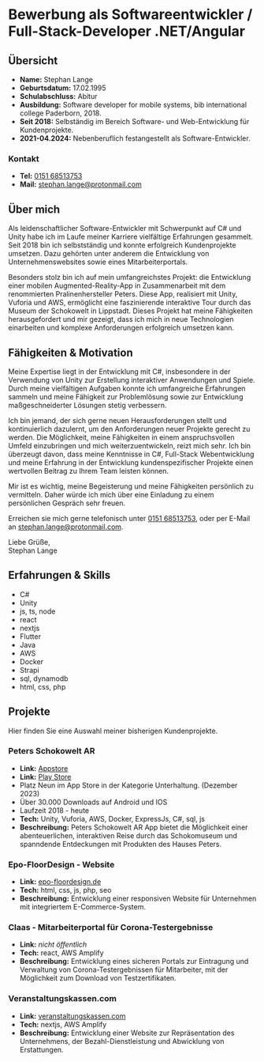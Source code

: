 # Bewerbung als Softwareentwickler / Full-Stack-Developer .NET/Angular

## Übersicht

- **Name:** Stephan Lange
- **Geburtsdatum:** 17.02.1995
- **Schulabschluss:** Abitur
- **Ausbildung:** Software developer for mobile systems, bib international college Paderborn, 2018.
- **Seit 2018:** Selbständig im Bereich Software- und Web-Entwicklung für Kundenprojekte.
- **2021-04.2024:** Nebenberuflich festangestellt als Software-Entwickler.

### Kontakt

- **Tel:** [0151 68513753](tel:015168513753)
- **Mail:** [stephan.lange@protonmail.com](mailto:stephan.lange@protonmail.com])

## Über mich

Als leidenschaftlicher Software-Entwickler mit Schwerpunkt auf C# und Unity habe ich im Laufe meiner Karriere vielfältige Erfahrungen gesammelt. Seit 2018 bin ich selbstständig und konnte erfolgreich Kundenprojekte umsetzen. Dazu gehörten unter anderem die Entwicklung von Unternehmenswebsites sowie eines Mitarbeiterportals.

Besonders stolz bin ich auf mein umfangreichstes Projekt: die Entwicklung einer mobilen Augmented-Reality-App in Zusammenarbeit mit dem renommierten Pralinenhersteller Peters. Diese App, realisiert mit Unity, Vuforia und AWS, ermöglicht eine faszinierende interaktive Tour durch das Museum der Schokowelt in Lippstadt. Dieses Projekt hat meine Fähigkeiten herausgefordert und mir gezeigt, dass ich mich in neue Technologien einarbeiten und komplexe Anforderungen erfolgreich umsetzen kann.

## Fähigkeiten & Motivation

Meine Expertise liegt in der Entwicklung mit C#, insbesondere in der Verwendung von Unity zur Erstellung interaktiver Anwendungen und Spiele. Durch meine vielfältigen Aufgaben konnte ich umfangreiche Erfahrungen sammeln und meine Fähigkeit zur Problemlösung sowie zur Entwicklung maßgeschneiderter Lösungen stetig verbessern.

Ich bin jemand, der sich gerne neuen Herausforderungen stellt und kontinuierlich dazulernt, um den Anforderungen neuer Projekte gerecht zu werden. Die Möglichkeit, meine Fähigkeiten in einem anspruchsvollen Umfeld einzubringen und mich weiterzuentwickeln, reizt mich sehr. Ich bin überzeugt davon, dass meine Kenntnisse in C#, Full-Stack Webentwicklung und meine Erfahrung in der Entwicklung kundenspezifischer Projekte einen wertvollen Beitrag zu Ihrem Team leisten können.

Mir ist es wichtig, meine Begeisterung und meine Fähigkeiten persönlich zu vermitteln. Daher würde ich mich über eine Einladung zu einem persönlichen Gespräch sehr freuen.

Erreichen sie mich gerne telefonisch unter [0151 68513753](tel:015168513753), oder per E-Mail an [stephan.lange@protonmail.com](mailto:stephan.lange@protonmail.com]).

Liebe Grüße,<br>
Stephan Lange

## Erfahrungen & Skills

- C#
- Unity
- js, ts, node
- react
- nextjs
- Flutter
- Java
- AWS
- Docker
- Strapi
- sql, dynamodb
- html, css, php

## Projekte

Hier finden Sie eine Auswahl meiner bisherigen Kundenprojekte.

### Peters Schokowelt AR

- **Link:** [Appstore](https://apps.apple.com/de/app/schokowelt/id1450756486)
- **Link:** [Play Store](https://play.google.com/store/apps/details?id=com.werkzeichen.Schokowelt&hl=de&gl=US&pli=1)
- Platz Neun im App Store in der Kategorie Unterhaltung. (Dezember 2023)
- Über 30.000 Downloads auf Android und IOS
- Laufzeit 2018 - heute
- **Tech:** Unity, Vuforia, AWS, Docker, ExpressJs, C#, sql, js
- **Beschreibung:** Peters Schokowelt AR App bietet die Möglichkeit einer abenteuerlichen, interaktiven Reise durch das Schokomuseum und spanndende Entdeckungen mit Produkten des Hauses Peters.

### Epo-FloorDesign - Website

- **Link:** [epo-floordesign.de](https://epo-floordesign.de)
- **Tech:** html, css, js, php, seo
- **Beschreibung:** Entwicklung einer responsiven Website für Unternehmen mit integriertem E-Commerce-System.

### Claas - Mitarbeiterportal für Corona-Testergebnisse

- **Link:** _nicht öffentlich_
- **Tech:** react, AWS Amplify
- **Beschreibung:** Entwicklung eines sicheren Portals zur Eintragung und Verwaltung von Corona-Testergebnissen für Mitarbeiter, mit der Möglichkeit zum Download von Testzertifikaten.

### Veranstaltungskassen.com

- **Link:** [veranstaltungskassen.com](https://veranstaltungskassen.com)
- **Tech:** nextjs, AWS Amplify
- **Beschreibung:** Entwicklung einer Website zur Repräsentation des Unternehmens, der Bezahl-Dienstleistung und Abwicklung von Erstattungen.

